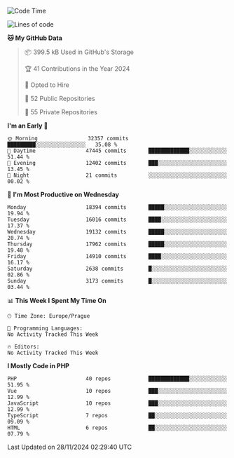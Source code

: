 <!--START_SECTION:waka-->
![Code Time](http://img.shields.io/badge/Code%20Time-1%2C583%20hrs%2058%20mins-blue)

![Lines of code](https://img.shields.io/badge/From%20Hello%20World%20I%27ve%20Written-28.9%20million%20lines%20of%20code-blue)

**🐱 My GitHub Data** 

> 📦 399.5 kB Used in GitHub's Storage 
 > 
> 🏆 41 Contributions in the Year 2024
 > 
> 💼 Opted to Hire
 > 
> 📜 52 Public Repositories 
 > 
> 🔑 55 Private Repositories 
 > 
**I'm an Early 🐤** 

```text
🌞 Morning                32357 commits       █████████░░░░░░░░░░░░░░░░   35.08 % 
🌆 Daytime                47445 commits       █████████████░░░░░░░░░░░░   51.44 % 
🌃 Evening                12402 commits       ███░░░░░░░░░░░░░░░░░░░░░░   13.45 % 
🌙 Night                  21 commits          ░░░░░░░░░░░░░░░░░░░░░░░░░   00.02 % 
```
📅 **I'm Most Productive on Wednesday** 

```text
Monday                   18394 commits       █████░░░░░░░░░░░░░░░░░░░░   19.94 % 
Tuesday                  16016 commits       ████░░░░░░░░░░░░░░░░░░░░░   17.37 % 
Wednesday                19132 commits       █████░░░░░░░░░░░░░░░░░░░░   20.74 % 
Thursday                 17962 commits       █████░░░░░░░░░░░░░░░░░░░░   19.48 % 
Friday                   14910 commits       ████░░░░░░░░░░░░░░░░░░░░░   16.17 % 
Saturday                 2638 commits        █░░░░░░░░░░░░░░░░░░░░░░░░   02.86 % 
Sunday                   3173 commits        █░░░░░░░░░░░░░░░░░░░░░░░░   03.44 % 
```


📊 **This Week I Spent My Time On** 

```text
🕑︎ Time Zone: Europe/Prague

💬 Programming Languages: 
No Activity Tracked This Week

🔥 Editors: 
No Activity Tracked This Week
```

**I Mostly Code in PHP** 

```text
PHP                      40 repos            █████████████░░░░░░░░░░░░   51.95 % 
Vue                      10 repos            ███░░░░░░░░░░░░░░░░░░░░░░   12.99 % 
JavaScript               10 repos            ███░░░░░░░░░░░░░░░░░░░░░░   12.99 % 
TypeScript               7 repos             ██░░░░░░░░░░░░░░░░░░░░░░░   09.09 % 
HTML                     6 repos             ██░░░░░░░░░░░░░░░░░░░░░░░   07.79 % 
```




 Last Updated on 28/11/2024 02:29:40 UTC
<!--END_SECTION:waka-->
<!--
**AlexKratky/AlexKratky** is a ✨ _special_ ✨ repository because its `README.md` (this file) appears on your GitHub profile.

Here are some ideas to get you started:

- 🔭 I’m currently working on ...
- 🌱 I’m currently learning ...
- 👯 I’m looking to collaborate on ...
- 🤔 I’m looking for help with ...
- 💬 Ask me about ...
- 📫 How to reach me: ...
- 😄 Pronouns: ...
- ⚡ Fun fact: ...
-->
